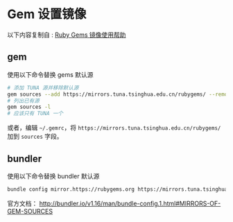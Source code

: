 # Gem 设置镜像

以下内容复制自 : [Ruby Gems 镜像使用帮助](https://mirrors.tuna.tsinghua.edu.cn/help/rubygems/)

## gem

使用以下命令替换 gems 默认源

```sh
# 添加 TUNA 源并移除默认源
gem sources --add https://mirrors.tuna.tsinghua.edu.cn/rubygems/ --remove https://rubygems.org/
# 列出已有源
gem sources -l
# 应该只有 TUNA 一个
```

或者，编辑 `~/.gemrc`，将 `https://mirrors.tuna.tsinghua.edu.cn/rubygems/` 加到 `sources` 字段。

## bundler

使用以下命令替换 bundler 默认源

```sh
bundle config mirror.https://rubygems.org https://mirrors.tuna.tsinghua.edu.cn/rubygems
```

官方文档： http://bundler.io/v1.16/man/bundle-config.1.html#MIRRORS-OF-GEM-SOURCES
